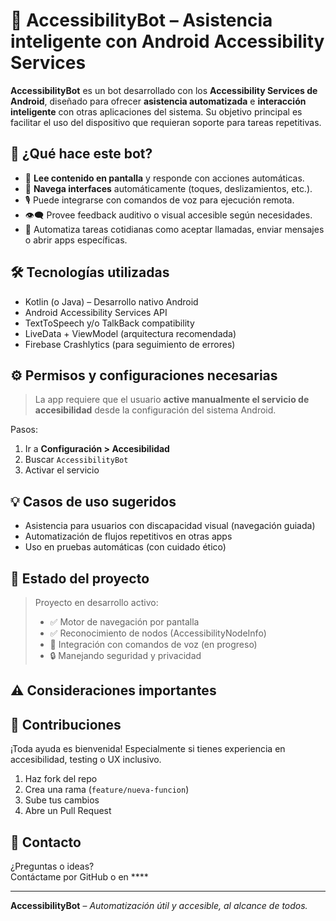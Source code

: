 # 🤖 AccessibilityBot – Asistencia inteligente con Android Accessibility Services

**AccessibilityBot** es un bot desarrollado con los **Accessibility Services de Android**, diseñado para ofrecer **asistencia automatizada** e **interacción inteligente** con otras aplicaciones del sistema. Su objetivo principal es facilitar el uso del dispositivo que requieran soporte para tareas repetitivas.

## 🎯 ¿Qué hace este bot?

- 🧠 **Lee contenido en pantalla** y responde con acciones automáticas.
- 📱 **Navega interfaces** automáticamente (toques, deslizamientos, etc.).
- 🎙️ Puede integrarse con comandos de voz para ejecución remota.
- 👁️‍🗨️ Provee feedback auditivo o visual accesible según necesidades.
- 🔄 Automatiza tareas cotidianas como aceptar llamadas, enviar mensajes o abrir apps específicas.

## 🛠️ Tecnologías utilizadas

- Kotlin (o Java) – Desarrollo nativo Android
- Android Accessibility Services API
- TextToSpeech y/o TalkBack compatibility
- LiveData + ViewModel (arquitectura recomendada)
- Firebase Crashlytics (para seguimiento de errores)

## ⚙️ Permisos y configuraciones necesarias

> La app requiere que el usuario **active manualmente el servicio de accesibilidad** desde la configuración del sistema Android.

Pasos:
1. Ir a **Configuración > Accesibilidad**
2. Buscar `AccessibilityBot`
3. Activar el servicio

## 💡 Casos de uso sugeridos

- Asistencia para usuarios con discapacidad visual (navegación guiada)
- Automatización de flujos repetitivos en otras apps
- Uso en pruebas automáticas (con cuidado ético)

## 🚧 Estado del proyecto

> Proyecto en desarrollo activo:
> - ✅ Motor de navegación por pantalla
> - ✅ Reconocimiento de nodos (AccessibilityNodeInfo)
> - 🔄 Integración con comandos de voz (en progreso)
> - 🔒 Manejando seguridad y privacidad

## ⚠️ Consideraciones importantes


## 🤝 Contribuciones

¡Toda ayuda es bienvenida! Especialmente si tienes experiencia en accesibilidad, testing o UX inclusivo.

1. Haz fork del repo
2. Crea una rama (`feature/nueva-funcion`)
3. Sube tus cambios
4. Abre un Pull Request

## 📩 Contacto

¿Preguntas o ideas?  
Contáctame por GitHub o en ****

---

**AccessibilityBot** – *Automatización útil y accesible, al alcance de todos.*
